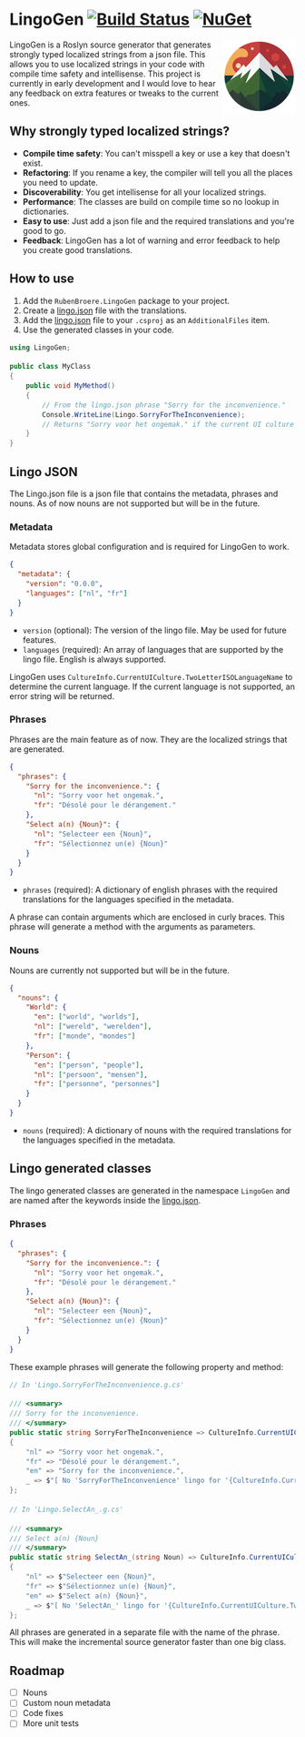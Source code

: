 # LingoGen [![Build Status](https://github.com/RubenBroere/LingoGen/actions/workflows/ci.yml/badge.svg?branch=main)](https://github.com/RubenBroere/LingoGen/actions) [![NuGet](https://img.shields.io/nuget/v/RubenBroere.LingoGen.svg)](https://www.nuget.org/packages/RubenBroere.LingoGen/) 

<img align="right" width="128" height="128" src="icon.png" alt="LingoGen logo">

LingoGen is a Roslyn source generator that generates strongly typed localized strings from a json file.
This allows you to use localized strings in your code with compile time safety and intellisense.
This project is currently in early development and I would love to hear any feedback on extra features or tweaks to the current ones.


## Why strongly typed localized strings?

- **Compile time safety**: You can't misspell a key or use a key that doesn't exist.
- **Refactoring**: If you rename a key, the compiler will tell you all the places you need to update.
- **Discoverability**: You get intellisense for all your localized strings.
- **Performance**: The classes are build on compile time so no lookup in dictionaries.
- **Easy to use**: Just add a json file and the required translations and you're good to go.
- **Feedback**: LingoGen has a lot of warning and error feedback to help you create good translations.

## How to use

1. Add the `RubenBroere.LingoGen` package to your project.
2. Create a [lingo.json](#lingo-json) file with the translations.
3. Add the [lingo.json](#lingo-json) file to your `.csproj` as an `AdditionalFiles` item.   
4. Use the generated classes in your code.

```csharp
using LingoGen;

public class MyClass
{
    public void MyMethod()
    {
        // From the lingo.json phrase "Sorry for the inconvenience."
        Console.WriteLine(Lingo.SorryForTheInconvenience);
        // Returns "Sorry voor het ongemak." if the current UI culture is Dutch. 
    }
}
```

## Lingo JSON

The Lingo.json file is a json file that contains the metadata, phrases and nouns.
As of now nouns are not supported but will be in the future.

### Metadata

Metadata stores global configuration and is required for LingoGen to work.

```json
{
  "metadata": {
    "version": "0.0.0",
    "languages": ["nl", "fr"] 
  }
}
```

- `version` (optional): The version of the lingo file. May be used for future features.
- `languages` (required): An array of languages that are supported by the lingo file. English is always supported.

LingoGen uses `CultureInfo.CurrentUICulture.TwoLetterISOLanguageName` to determine the current language. 
If the current language is not supported, an error string will be returned. 

### Phrases

Phrases are the main feature as of now. They are the localized strings that are generated.

```json
{
  "phrases": {
    "Sorry for the inconvenience.": {
      "nl": "Sorry voor het ongemak.",
      "fr": "Désolé pour le dérangement."
    },
    "Select a(n) {Noun}": {
      "nl": "Selecteer een {Noun}",
      "fr": "Sélectionnez un(e) {Noun}"
    }
  }
}
```

- `phrases` (required): A dictionary of english phrases with the required translations for the languages specified in the metadata. 

A phrase can contain arguments which are enclosed in curly braces.
This phrase will generate a method with the arguments as parameters. 

### Nouns

Nouns are currently not supported but will be in the future.

```json
{
  "nouns": {
    "World": {
      "en": ["world", "worlds"],
      "nl": ["wereld", "werelden"],
      "fr": ["monde", "mondes"]
    },
    "Person": {
      "en": ["person", "people"],
      "nl": ["persoon", "mensen"],
      "fr": ["personne", "personnes"]
    }
  }
}
```

- `nouns` (required): A dictionary of nouns with the required translations for the languages specified in the metadata.

## Lingo generated classes

The lingo generated classes are generated in the namespace `LingoGen` and are named after the keywords inside the [lingo.json](#lingo-json).

### Phrases

```json
{
  "phrases": {
    "Sorry for the inconvenience.": {
      "nl": "Sorry voor het ongemak.",
      "fr": "Désolé pour le dérangement."
    },
    "Select a(n) {Noun}": {
      "nl": "Selecteer een {Noun}",
      "fr": "Sélectionnez un(e) {Noun}"
    }
  }
}
```

These example phrases will generate the following property and method:

```csharp
// In 'Lingo.SorryForTheInconvenience.g.cs' 

/// <summary>
/// Sorry for the inconvenience.
/// </summary>
public static string SorryForTheInconvenience => CultureInfo.CurrentUICulture.TwoLetterISOLanguageName switch
{
    "nl" => "Sorry voor het ongemak.",
    "fr" => "Désolé pour le dérangement.",
    "en" => "Sorry for the inconvenience.",
    _ => $"[ No 'SorryForTheInconvenience' lingo for '{CultureInfo.CurrentUICulture.TwoLetterISOLanguageName}' ]"
};

// In 'Lingo.SelectAn_.g.cs'

/// <summary>
/// Select a(n) {Noun}
/// </summary>
public static string SelectAn_(string Noun) => CultureInfo.CurrentUICulture.TwoLetterISOLanguageName switch
{
    "nl" => $"Selecteer een {Noun}",
    "fr" => $"Sélectionnez un(e) {Noun}",
    "en" => $"Select a(n) {Noun}",
    _ => $"[ No 'SelectAn_' lingo for '{CultureInfo.CurrentUICulture.TwoLetterISOLanguageName}' ]"
};
```

All phrases are generated in a separate file with the name of the phrase.
This will make the incremental source generator faster than one big class. 

## Roadmap

- [ ] Nouns
- [ ] Custom noun metadata
- [ ] Code fixes
- [ ] More unit tests